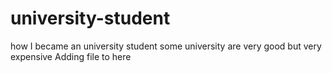 # university-student
how I became an university student
some university are very good but very expensive
Adding file to here

